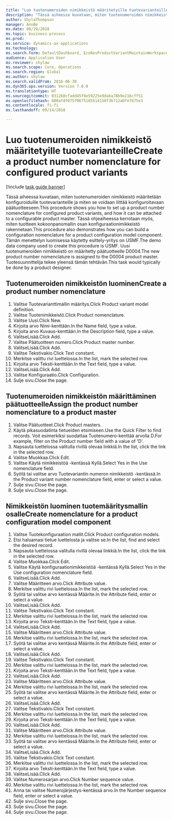 ```yaml
--- 
title: "Luo tuotenumeroiden nimikkeistö määritetyille tuotevarianteille"
description: "Tässä aiheessa kuvataan, miten tuotenumeroiden nimikkeistö määritetään konfiguroiduille tuotevarianteille ja miten se voidaan liittää konfiguroitavaan päätuotteeseen."
author: ShylaThompson
manager: AnnBe
ms.date: 08/29/2018
ms.topic: business-process
ms.prod: 
ms.service: dynamics-ax-applications
ms.technology: 
ms.search.form: DefaultDashboard, EcoResProductVariantMaintainWorkspace, EcoResNomenclature, EcoResProductListPage, EcoResProductDetails, PCProductConfigurationModelListPage, PCProductConfigurationModelDetails
audience: Application User
ms.reviewer: shylaw
ms.search.scope: Core, Operations
ms.search.region: Global
ms.author: shylaw
ms.search.validFrom: 2016-06-30
ms.dyn365.ops.version: Version 7.0.0
ms.translationtype: HT
ms.sourcegitcommit: 0312b8cfadd45f8e59225e9daba78b9e216cff51
ms.openlocfilehash: 800afdf075f0675185514158f3b712a0fe7675e3
ms.contentlocale: fi-fi
ms.lasthandoff: 09/14/2018

---
```

# <a name="create-a-product-number-nomenclature-for-configured-product-variants"></a><span data-ttu-id="54b50-103">Luo tuotenumeroiden nimikkeistö määritetyille tuotevarianteille</span><span class="sxs-lookup"><span data-stu-id="54b50-103">Create a product number nomenclature for configured product variants</span></span>

[!include [task guide banner](../../includes/task-guide-banner.md)]

<span data-ttu-id="54b50-104">Tässä aiheessa kuvataan, miten tuotenumeroiden nimikkeistö määritetään konfiguroiduille tuotevarianteille ja miten se voidaan liittää konfiguroitavaan päätuotteeseen.</span><span class="sxs-lookup"><span data-stu-id="54b50-104">This procedure shows you how to set up a product number nomenclature for configured product variants, and how it can be attached to a configurable product master.</span></span> <span data-ttu-id="54b50-105">Tässä ohjeaiheessa kerrotaan myös, miten tuotteen kokoonpanomallin osan konfiguraationimikkeistö rakennetaan.</span><span class="sxs-lookup"><span data-stu-id="54b50-105">This procedure also demonstrates how you can build a configuration nomenclature for a product configuration model component.</span></span> <span data-ttu-id="54b50-106">Tämän menettelyn luomisessa käytetty esittely-yritys on USMF.</span><span class="sxs-lookup"><span data-stu-id="54b50-106">The demo data company used to create this procedure is USMF.</span></span> <span data-ttu-id="54b50-107">Uusi tuotenumeroiden nimikkeistö on määritetty päätuotteelle D0004.</span><span class="sxs-lookup"><span data-stu-id="54b50-107">The new product number nomenclature is assigned to the D0004 product master.</span></span> <span data-ttu-id="54b50-108">Tuotesuunnittelija tekee yleensä tämän tehtävän.</span><span class="sxs-lookup"><span data-stu-id="54b50-108">This task would typically be done by a product designer.</span></span>


## <a name="create-a-product-number-nomenclature"></a><span data-ttu-id="54b50-109">Tuotenumeroiden nimikkeistön luominen</span><span class="sxs-lookup"><span data-stu-id="54b50-109">Create a product number nomenclature</span></span>
1. <span data-ttu-id="54b50-110">Valitse Tuotevarianttimallin määritys.</span><span class="sxs-lookup"><span data-stu-id="54b50-110">Click Product variant model definition.</span></span>
2. <span data-ttu-id="54b50-111">Valitse Tuotenimikkeistö.</span><span class="sxs-lookup"><span data-stu-id="54b50-111">Click Product nomenclature.</span></span>
3. <span data-ttu-id="54b50-112">Valitse Uusi.</span><span class="sxs-lookup"><span data-stu-id="54b50-112">Click New.</span></span>
4. <span data-ttu-id="54b50-113">Kirjoita arvo Nimi-kenttään.</span><span class="sxs-lookup"><span data-stu-id="54b50-113">In the Name field, type a value.</span></span>
5. <span data-ttu-id="54b50-114">Kirjoita arvo Kuvaus-kenttään.</span><span class="sxs-lookup"><span data-stu-id="54b50-114">In the Description field, type a value.</span></span>
6. <span data-ttu-id="54b50-115">ValitseLisää.</span><span class="sxs-lookup"><span data-stu-id="54b50-115">Click Add.</span></span>
7. <span data-ttu-id="54b50-116">Valitse Päätuotteen numero.</span><span class="sxs-lookup"><span data-stu-id="54b50-116">Click Product master number.</span></span>
8. <span data-ttu-id="54b50-117">ValitseLisää.</span><span class="sxs-lookup"><span data-stu-id="54b50-117">Click Add.</span></span>
9. <span data-ttu-id="54b50-118">Valitse Tekstivakio.</span><span class="sxs-lookup"><span data-stu-id="54b50-118">Click Text constant.</span></span>
10. <span data-ttu-id="54b50-119">Merkitse valittu rivi luettelossa.</span><span class="sxs-lookup"><span data-stu-id="54b50-119">In the list, mark the selected row.</span></span>
11. <span data-ttu-id="54b50-120">Kirjoita arvo Teksti-kenttään.</span><span class="sxs-lookup"><span data-stu-id="54b50-120">In the Text field, type a value.</span></span>
12. <span data-ttu-id="54b50-121">ValitseLisää.</span><span class="sxs-lookup"><span data-stu-id="54b50-121">Click Add.</span></span>
13. <span data-ttu-id="54b50-122">Valitse Konfiguraatio.</span><span class="sxs-lookup"><span data-stu-id="54b50-122">Click Configuration.</span></span>
14. <span data-ttu-id="54b50-123">Sulje sivu.</span><span class="sxs-lookup"><span data-stu-id="54b50-123">Close the page.</span></span>

## <a name="assign-the-product-number-nomenclature-to-a-product-master"></a><span data-ttu-id="54b50-124">Tuotenumeroiden nimikkeistön määrittäminen päätuotteelle</span><span class="sxs-lookup"><span data-stu-id="54b50-124">Assign the product number nomenclature to a product master</span></span>
1. <span data-ttu-id="54b50-125">Valitse Päätuotteet.</span><span class="sxs-lookup"><span data-stu-id="54b50-125">Click Product masters.</span></span>
2. <span data-ttu-id="54b50-126">Käytä pikasuodatinta tietueiden etsimiseen.</span><span class="sxs-lookup"><span data-stu-id="54b50-126">Use the Quick Filter to find records.</span></span> <span data-ttu-id="54b50-127">Voit esimerkiksi suodattaa Tuotenumero-kenttää arvolla D.</span><span class="sxs-lookup"><span data-stu-id="54b50-127">For example, filter on the Product number field with a value of 'D'.</span></span>
3. <span data-ttu-id="54b50-128">Napsauta luettelossa valitulla rivillä olevaa linkkiä.</span><span class="sxs-lookup"><span data-stu-id="54b50-128">In the list, click the link in the selected row.</span></span>
4. <span data-ttu-id="54b50-129">Valitse Muokkaa.</span><span class="sxs-lookup"><span data-stu-id="54b50-129">Click Edit.</span></span>
5. <span data-ttu-id="54b50-130">Valitse Käytä nimikkeistöä -kentässä Kyllä.</span><span class="sxs-lookup"><span data-stu-id="54b50-130">Select Yes in the Use nomenclature field.</span></span>
6. <span data-ttu-id="54b50-131">Syötä tai valitse arvo Tuotevariantin numeron nimikkeistö -kentässä.</span><span class="sxs-lookup"><span data-stu-id="54b50-131">In the Product variant number nomenclature field, enter or select a value.</span></span>
7. <span data-ttu-id="54b50-132">Sulje sivu.</span><span class="sxs-lookup"><span data-stu-id="54b50-132">Close the page.</span></span>
8. <span data-ttu-id="54b50-133">Sulje sivu.</span><span class="sxs-lookup"><span data-stu-id="54b50-133">Close the page.</span></span>

## <a name="create-nomenclature-for-a-product-configuration-model-component"></a><span data-ttu-id="54b50-134">Nimikkeistön luominen tuotemääritysmallin osalle</span><span class="sxs-lookup"><span data-stu-id="54b50-134">Create nomenclature for a product configuration model component</span></span>
1. <span data-ttu-id="54b50-135">Valitse Tuotekonfiguraation mallit.</span><span class="sxs-lookup"><span data-stu-id="54b50-135">Click Product configuration models.</span></span>
2. <span data-ttu-id="54b50-136">Etsi haluamasi tietue luettelosta ja valitse se.</span><span class="sxs-lookup"><span data-stu-id="54b50-136">In the list, find and select the desired record.</span></span>
3. <span data-ttu-id="54b50-137">Napsauta luettelossa valitulla rivillä olevaa linkkiä.</span><span class="sxs-lookup"><span data-stu-id="54b50-137">In the list, click the link in the selected row.</span></span>
4. <span data-ttu-id="54b50-138">Valitse Muokkaa.</span><span class="sxs-lookup"><span data-stu-id="54b50-138">Click Edit.</span></span>
5. <span data-ttu-id="54b50-139">Valitse Käytä konfiguraationimikkeistöä -kentässä Kyllä.</span><span class="sxs-lookup"><span data-stu-id="54b50-139">Select Yes in the Use configuration nomenclature field.</span></span>
6. <span data-ttu-id="54b50-140">ValitseLisää.</span><span class="sxs-lookup"><span data-stu-id="54b50-140">Click Add.</span></span>
7. <span data-ttu-id="54b50-141">Valitse Määritteen arvo.</span><span class="sxs-lookup"><span data-stu-id="54b50-141">Click Attribute value.</span></span>
8. <span data-ttu-id="54b50-142">Merkitse valittu rivi luettelossa.</span><span class="sxs-lookup"><span data-stu-id="54b50-142">In the list, mark the selected row.</span></span>
9. <span data-ttu-id="54b50-143">Syötä tai valitse arvo kentässä Määrite.</span><span class="sxs-lookup"><span data-stu-id="54b50-143">In the Attribute field, enter or select a value.</span></span>
10. <span data-ttu-id="54b50-144">ValitseLisää.</span><span class="sxs-lookup"><span data-stu-id="54b50-144">Click Add.</span></span>
11. <span data-ttu-id="54b50-145">Valitse Tekstivakio.</span><span class="sxs-lookup"><span data-stu-id="54b50-145">Click Text constant.</span></span>
12. <span data-ttu-id="54b50-146">Merkitse valittu rivi luettelossa.</span><span class="sxs-lookup"><span data-stu-id="54b50-146">In the list, mark the selected row.</span></span>
13. <span data-ttu-id="54b50-147">Kirjoita arvo Teksti-kenttään.</span><span class="sxs-lookup"><span data-stu-id="54b50-147">In the Text field, type a value.</span></span>
14. <span data-ttu-id="54b50-148">ValitseLisää.</span><span class="sxs-lookup"><span data-stu-id="54b50-148">Click Add.</span></span>
15. <span data-ttu-id="54b50-149">Valitse Määritteen arvo.</span><span class="sxs-lookup"><span data-stu-id="54b50-149">Click Attribute value.</span></span>
16. <span data-ttu-id="54b50-150">Merkitse valittu rivi luettelossa.</span><span class="sxs-lookup"><span data-stu-id="54b50-150">In the list, mark the selected row.</span></span>
17. <span data-ttu-id="54b50-151">Syötä tai valitse arvo kentässä Määrite.</span><span class="sxs-lookup"><span data-stu-id="54b50-151">In the Attribute field, enter or select a value.</span></span>
18. <span data-ttu-id="54b50-152">ValitseLisää.</span><span class="sxs-lookup"><span data-stu-id="54b50-152">Click Add.</span></span>
19. <span data-ttu-id="54b50-153">Valitse Tekstivakio.</span><span class="sxs-lookup"><span data-stu-id="54b50-153">Click Text constant.</span></span>
20. <span data-ttu-id="54b50-154">Merkitse valittu rivi luettelossa.</span><span class="sxs-lookup"><span data-stu-id="54b50-154">In the list, mark the selected row.</span></span>
21. <span data-ttu-id="54b50-155">Kirjoita arvo Teksti-kenttään.</span><span class="sxs-lookup"><span data-stu-id="54b50-155">In the Text field, type a value.</span></span>
22. <span data-ttu-id="54b50-156">ValitseLisää.</span><span class="sxs-lookup"><span data-stu-id="54b50-156">Click Add.</span></span>
23. <span data-ttu-id="54b50-157">Valitse Määritteen arvo.</span><span class="sxs-lookup"><span data-stu-id="54b50-157">Click Attribute value.</span></span>
24. <span data-ttu-id="54b50-158">Merkitse valittu rivi luettelossa.</span><span class="sxs-lookup"><span data-stu-id="54b50-158">In the list, mark the selected row.</span></span>
25. <span data-ttu-id="54b50-159">Syötä tai valitse arvo kentässä Määrite.</span><span class="sxs-lookup"><span data-stu-id="54b50-159">In the Attribute field, enter or select a value.</span></span>
26. <span data-ttu-id="54b50-160">ValitseLisää.</span><span class="sxs-lookup"><span data-stu-id="54b50-160">Click Add.</span></span>
27. <span data-ttu-id="54b50-161">Valitse Tekstivakio.</span><span class="sxs-lookup"><span data-stu-id="54b50-161">Click Text constant.</span></span>
28. <span data-ttu-id="54b50-162">Merkitse valittu rivi luettelossa.</span><span class="sxs-lookup"><span data-stu-id="54b50-162">In the list, mark the selected row.</span></span>
29. <span data-ttu-id="54b50-163">Kirjoita arvo Teksti-kenttään.</span><span class="sxs-lookup"><span data-stu-id="54b50-163">In the Text field, type a value.</span></span>
30. <span data-ttu-id="54b50-164">ValitseLisää.</span><span class="sxs-lookup"><span data-stu-id="54b50-164">Click Add.</span></span>
31. <span data-ttu-id="54b50-165">Valitse Määritteen arvo.</span><span class="sxs-lookup"><span data-stu-id="54b50-165">Click Attribute value.</span></span>
32. <span data-ttu-id="54b50-166">Merkitse valittu rivi luettelossa.</span><span class="sxs-lookup"><span data-stu-id="54b50-166">In the list, mark the selected row.</span></span>
33. <span data-ttu-id="54b50-167">Syötä tai valitse arvo kentässä Määrite.</span><span class="sxs-lookup"><span data-stu-id="54b50-167">In the Attribute field, enter or select a value.</span></span>
34. <span data-ttu-id="54b50-168">ValitseLisää.</span><span class="sxs-lookup"><span data-stu-id="54b50-168">Click Add.</span></span>
35. <span data-ttu-id="54b50-169">Valitse Tekstivakio.</span><span class="sxs-lookup"><span data-stu-id="54b50-169">Click Text constant.</span></span>
36. <span data-ttu-id="54b50-170">Merkitse valittu rivi luettelossa.</span><span class="sxs-lookup"><span data-stu-id="54b50-170">In the list, mark the selected row.</span></span>
37. <span data-ttu-id="54b50-171">Kirjoita arvo Teksti-kenttään.</span><span class="sxs-lookup"><span data-stu-id="54b50-171">In the Text field, type a value.</span></span>
38. <span data-ttu-id="54b50-172">ValitseLisää.</span><span class="sxs-lookup"><span data-stu-id="54b50-172">Click Add.</span></span>
39. <span data-ttu-id="54b50-173">Valitse Numerosarjan arvo.</span><span class="sxs-lookup"><span data-stu-id="54b50-173">Click Number sequence value.</span></span>
40. <span data-ttu-id="54b50-174">Merkitse valittu rivi luettelossa.</span><span class="sxs-lookup"><span data-stu-id="54b50-174">In the list, mark the selected row.</span></span>
41. <span data-ttu-id="54b50-175">Anna tai valitse Numerojärjestys-kentässä arvo.</span><span class="sxs-lookup"><span data-stu-id="54b50-175">In the Number sequence field, enter or select a value.</span></span>
42. <span data-ttu-id="54b50-176">Sulje sivu.</span><span class="sxs-lookup"><span data-stu-id="54b50-176">Close the page.</span></span>
43. <span data-ttu-id="54b50-177">Sulje sivu.</span><span class="sxs-lookup"><span data-stu-id="54b50-177">Close the page.</span></span>
44. <span data-ttu-id="54b50-178">Sulje sivu.</span><span class="sxs-lookup"><span data-stu-id="54b50-178">Close the page.</span></span>


